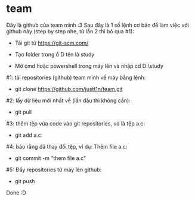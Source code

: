 # team

Đây là github của team mình :3
Sau đây là 1 số lệnh cơ bản để làm việc với github này (step by step nhe, từ lần 2 thì bỏ qua #1):

-   Tải git từ https://git-scm.com/

-   Tạo folder trong ổ D tên là study

-   Mở cmd hoặc powershell trong máy lên và nhập
    cd D:\study

#1: tải repositories (github) team mình về máy bằng lệnh:

-   git clone https://github.com/justt1n/team.git

#2: lấy dữ liệu mới nhất về (lần đầu thì không cần):

-   git pull

#3: thêm tệp vừa code vào git repositories, vd là tệp a.c:

-   git add a.c

#4: báo rằng đã thay đổi tệp, ví dụ: Thêm file a.c:

-   git commit -m "them file a.c"

#5: Đẩy repositories từ máy lên github:

-   git push

Done :D

